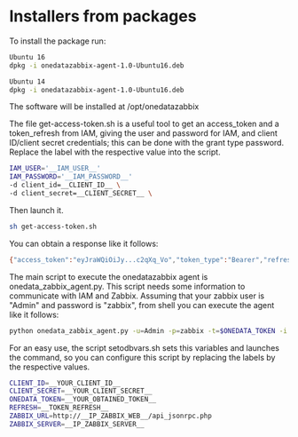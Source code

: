 # Installers from packages

To install the package run:

```sh
Ubuntu 16
dpkg -i onedatazabbix-agent-1.0-Ubuntu16.deb

Ubuntu 14
dpkg -i onedatazabbix-agent-1.0-Ubuntu16.deb
```

The software will be installed at /opt/onedatazabbix

The file get-access-token.sh is a useful tool to get an access_token and a token_refresh from IAM, giving the user and password for IAM, and client ID/client secret credentials; this can be done with the grant type password. Replace the label with the respective value into the script.


```sh
IAM_USER='__IAM_USER__'
IAM_PASSWORD='__IAM_PASSWORD__'
-d client_id=__CLIENT_ID__ \
-d client_secret=__CLIENT_SECRET__ \
```

Then launch it.

```sh
sh get-access-token.sh
```

You can obtain a response like it follows:
```sh
{"access_token":"eyJraWQiOiJy...c2qXq_Vo","token_type":"Bearer","refresh_token":"eyJhbGci...Tc2N2YifQ.","expires_in":3599,"scope":"address phone openid email profile offline_access","id_token":"eyJraWQi...vmYH_o"}
```

The main script to execute the onedatazabbix agent is onedata_zabbix_agent.py. This script needs some information to communicate with IAM and Zabbix.
Assuming that your zabbix user is "Admin" and password is "zabbix", from shell you can execute the agent like it follows:


```sh
python onedata_zabbix_agent.py -u=Admin -p=zabbix -t=$ONEDATA_TOKEN -i $CLIENT_ID -s $CLIENT_SECRET -r $REFRESH -a $ZABBIX_URL -v $ZABBIX_SERVER
```

For an easy use, the script setodbvars.sh sets this variables and launches the command, so you can configure this script by replacing the labels by the respective values.

```sh
CLIENT_ID=__YOUR_CLIENT_ID__
CLIENT_SECRET=__YOUR_CLIENT_SECRET__
ONEDATA_TOKEN=__YOUR_OBTAINED_TOKEN__
REFRESH=__TOKEN_REFRESH__
ZABBIX_URL=http://__IP_ZABBIX_WEB__/api_jsonrpc.php
ZABBIX_SERVER=__IP_ZABBIX_SERVER__
```
